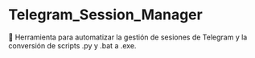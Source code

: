 # Telegram_Session_Manager
🔁 Herramienta para automatizar la gestión de sesiones de Telegram y la conversión de scripts .py y .bat a .exe.
